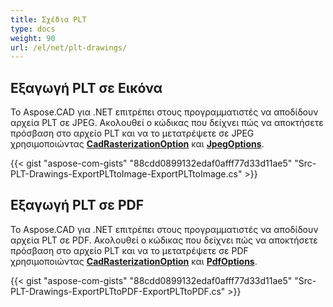 ```yaml
---
title: Σχέδια PLT
type: docs
weight: 90
url: /el/net/plt-drawings/
---
```


## **Εξαγωγή PLT σε Εικόνα**

Το Aspose.CAD για .NET επιτρέπει στους προγραμματιστές να αποδίδουν αρχεία PLT σε JPEG. Ακολουθεί ο κώδικας που δείχνει πώς να αποκτήσετε πρόσβαση στο αρχείο PLT και να το μετατρέψετε σε JPEG χρησιμοποιώντας [**CadRasterizationOption**](https://reference.aspose.com/cad/net/aspose.cad.imageoptions/cadrasterizationoptions) και [**JpegOptions**](https://reference.aspose.com/cad/net/aspose.cad.imageoptions/jpegoptions).

{{< gist "aspose-com-gists" "88cdd0899132edaf0afff77d33d11ae5" "Src-PLT-Drawings-ExportPLTtoImage-ExportPLTtoImage.cs" >}}

## **Εξαγωγή PLT σε PDF**

Το Aspose.CAD για .NET επιτρέπει στους προγραμματιστές να αποδίδουν αρχεία PLT σε PDF. Ακολουθεί ο κώδικας που δείχνει πώς να αποκτήσετε πρόσβαση στο αρχείο PLT και να το μετατρέψετε σε PDF χρησιμοποιώντας [**CadRasterizationOption**](https://reference.aspose.com/cad/net/aspose.cad.imageoptions/cadrasterizationoptions) και [**PdfOptions**](https://reference.aspose.com/cad/net/aspose.cad.imageoptions/pdfoptions).

{{< gist "aspose-com-gists" "88cdd0899132edaf0afff77d33d11ae5" "Src-PLT-Drawings-ExportPLTtoPDF-ExportPLTtoPDF.cs" >}}
